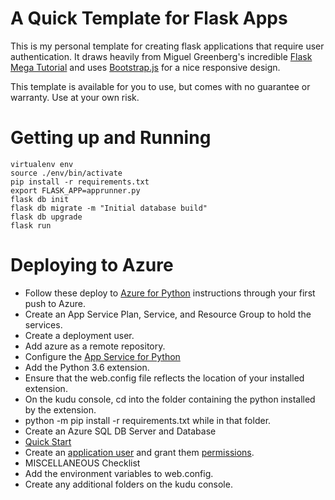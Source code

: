 # A Quick Template for Flask Apps

This is my personal template for creating flask applications that require user authentication.  It draws heavily from Miguel Greenberg's incredible [Flask Mega Tutorial](https://learn.miguelgrinberg.com/) and uses [Bootstrap.js](https://getbootstrap.com/docs/3.3/getting-started/#template) for a nice responsive design.

This template is available for you to use, but comes with no guarantee or warranty.  Use at your own risk.

# Getting up and Running

    virtualenv env
    source ./env/bin/activate
    pip install -r requirements.txt
    export FLASK_APP=apprunner.py
    flask db init
    flask db migrate -m "Initial database build"
    flask db upgrade
    flask run

# Deploying to Azure

* Follow these deploy to [Azure for Python](https://docs.microsoft.com/en-us/azure/app-service/app-service-web-get-started-python) instructions through your first push to Azure.
 * Create an App Service Plan, Service, and Resource Group to hold the services.
 * Create a deployment user.
 * Add azure as a remote repository.
* Configure the [App Service for Python](https://docs.microsoft.com/en-us/visualstudio/python/managing-python-on-azure-app-service)
 * Add the Python 3.6 extension.
 * Ensure that the web.config file reflects the location of your installed extension.
 * On the kudu console, cd into the folder containing the python installed by the extension.
 * python -m pip install -r requirements.txt while in that folder.
* <OPTIONAL> Create an Azure SQL DB Server and Database
 * [Quick Start](https://docs.microsoft.com/en-us/azure/sql-database/sql-database-get-started-portal)
 * Create an [application user](https://docs.microsoft.com/en-us/sql/relational-databases/security/authentication-access/create-a-database-user?view=sql-server-2017) and grant them [permissions](https://docs.microsoft.com/en-us/sql/relational-databases/security/authentication-access/getting-started-with-database-engine-permissions?view=sql-server-2017#permission-hierarchy).
* MISCELLANEOUS Checklist
 * Add the environment variables to web.config.
 * Create any additional folders on the kudu console.